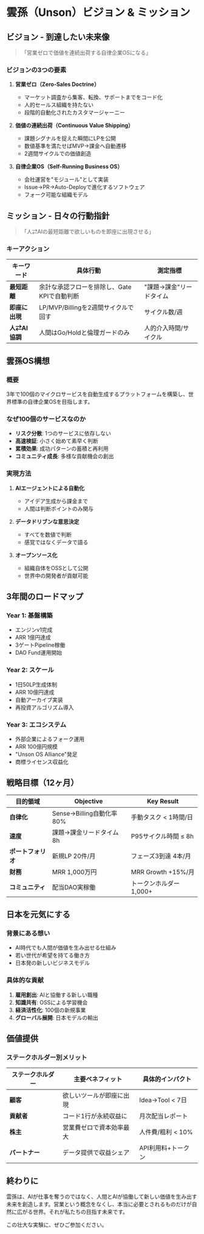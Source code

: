 # 雲孫（Unson）ビジョン & ミッション

## ビジョン - 到達したい未来像

> 「営業ゼロで価値を連続出荷する自律企業OSになる」

### ビジョンの3つの要素

1. **営業ゼロ（Zero-Sales Doctrine）**
   - マーケット調査から集客、転換、サポートまでをコード化
   - 人的セールス組織を持たない
   - 段階的自動化されたカスタマージャーニー

2. **価値の連続出荷（Continuous Value Shipping）**
   - 課題シグナルを捉えた瞬間にLPを公開
   - 数値基準を満たせばMVP→課金へ自動遷移
   - 2週間サイクルでの価値創造

3. **自律企業OS（Self-Running Business OS）**
   - 会社運営を"モジュール"として実装
   - Issue→PR→Auto-Deployで進化するソフトウェア
   - フォーク可能な組織モデル

## ミッション - 日々の行動指針

> 「人⇄AIの最短距離で欲しいものを即座に出現させる」

### キーアクション

| キーワード | 具体行動 | 測定指標 |
|---------|--------|---------|
| **最短距離** | 余計な承認フローを排除し、Gate KPIで自動判断 | "課題→課金"リードタイム |
| **即座に出現** | LP/MVP/Billingを2週間サイクルで回す | サイクル数/週 |
| **人⇄AI協調** | 人間はGo/Holdと倫理ガードのみ | 人的介入時間/サイクル |

## 雲孫OS構想

### 概要
3年で100個のマイクロサービスを自動生成するプラットフォームを構築し、世界標準の自律企業OSを目指します。

### なぜ100個のサービスなのか
- **リスク分散**: 1つのサービスに依存しない
- **高速検証**: 小さく始めて素早く判断
- **累積効果**: 成功パターンの蓄積と再利用
- **コミュニティ成長**: 多様な貢献機会の創出

### 実現方法
1. **AIエージェントによる自動化**
   - アイデア生成から課金まで
   - 人間は判断ポイントのみ関与

2. **データドリブンな意思決定**
   - すべてを数値で判断
   - 感覚ではなくデータで語る

3. **オープンソース化**
   - 組織自体をOSSとして公開
   - 世界中の開発者が貢献可能

## 3年間のロードマップ

### Year 1: 基盤構築
- エンジンv1完成
- ARR 1億円達成
- 3ゲートPipeline稼働
- DAO Fund運用開始

### Year 2: スケール
- 1日50LP生成体制
- ARR 10億円達成
- 自動アーカイブ実装
- 再投資アルゴリズム導入

### Year 3: エコシステム
- 外部企業によるフォーク運用
- ARR 100億円規模
- "Unson OS Alliance"発足
- 商標ライセンス収益化

## 戦略目標（12ヶ月）

| 目的領域 | Objective | Key Result |
|---------|-----------|------------|
| **自律化** | Sense→Billing自動化率80% | 手動タスク < 1時間/日 |
| **速度** | 課題→課金リードタイム8h | P95サイクル時間 ≤ 8h |
| **ポートフォリオ** | 新規LP 20件/月 | フェーズ3到達 4本/月 |
| **財務** | MRR 1,000万円 | MRR Growth +15%/月 |
| **コミュニティ** | 配当DAO実稼働 | トークンホルダー 1,000+ |

## 日本を元気にする

### 背景にある想い
- AI時代でも人間が価値を生み出せる仕組み
- 若い世代が希望を持てる働き方
- 日本発の新しいビジネスモデル

### 具体的な貢献
1. **雇用創出**: AIと協働する新しい職種
2. **知識共有**: OSSによる学習機会
3. **経済活性化**: 100個の新規事業
4. **グローバル展開**: 日本モデルの輸出

## 価値提供

### ステークホルダー別メリット

| ステークホルダー | 主要ベネフィット | 具体的インパクト |
|--------------|---------------|--------------|
| **顧客** | 欲しいツールが即座に出現 | Idea→Tool < 7日 |
| **貢献者** | コード1行が永続収益に | 月次配当レポート |
| **株主** | 営業費ゼロで資本効率最大 | 人件費/粗利 < 10% |
| **パートナー** | データ提供で収益シェア | API利用料+トークン |

## 終わりに

雲孫は、AIが仕事を奪うのではなく、人間とAIが協働して新しい価値を生み出す未来を創造します。営業という概念をなくし、本当に必要とされるものだけが自然に広がる世界。それが私たちの目指す未来です。

この壮大な実験に、ぜひご参加ください。